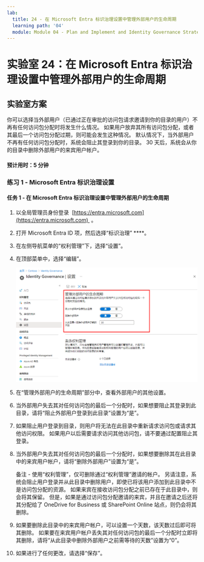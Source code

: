 ```yaml
---
lab:
  title: 24 - 在 Microsoft Entra 标识治理设置中管理外部用户的生命周期
  learning path: '04'
  module: Module 04 - Plan and Implement and Identity Governance Strategy
---
```


# 实验室 24：在 Microsoft Entra 标识治理设置中管理外部用户的生命周期  

## 实验室方案

你可以选择当外部用户（已通过正在审批的访问包请求邀请到你的目录的用户）不再有任何访问包分配时将发生什么情况。 如果用户放弃其所有访问包分配，或者其最后一个访问包分配过期，则可能会发生这种情况。 默认情况下，当外部用户不再有任何访问包分配时，系统会阻止其登录到你的目录。 30 天后，系统会从你的目录中删除外部用户的来宾用户帐户。

#### 预计用时：5 分钟

### 练习 1 - Microsoft Entra 标识治理设置

#### 任务 1 - 在 Microsoft Entra 标识治理设置中管理外部用户的生命周期

1. 以全局管理员身份登录  [https://entra.microsoft.com](https://entra.microsoft.com)  。

2. 打开 Microsoft Entra ID 项，然后选择“标识治理” ****。

3. 在左侧导航菜单的“权利管理”下，选择“设置”。

4. 在顶部菜单中，选择“编辑”。

    ![屏幕图像显示“Identity Governance 设置”页，其中突出显示“管理外部用户的生命周期”。](./media/lp4-mod1-manage-lifcycle-of-ext-users.png)

5. 在“管理外部用户的生命周期”部分中，查看外部用户的其他设置。

6. 当外部用户失去其对任何访问包的最后一个分配时，如果想要阻止其登录到此目录，请将“阻止外部用户登录到此目录”设置为“是”。

7. 如果阻止用户登录到目录，则用户将无法在此目录中重新请求访问包或请求其他访问权限。 如果用户以后需要请求访问其他访问包，请不要通过配置阻止其登录。

8. 当外部用户失去其对任何访问包的最后一个分配时，如果想要删除其在此目录中的来宾用户帐户，请将“删除外部用户”设置为“是”。

    备注 - 使用“权利管理”，仅可删除通过“权利管理”邀请的帐户。 另请注意，系统会阻止用户登录并从此目录中删除用户，即使已将该用户添加到此目录中不是访问包分配的资源。 如果来宾在接收访问包分配之前已存在于此目录中，则会将其保留。 但是，如果是通过访问包分配邀请的来宾，并且在邀请之后还将其分配给了 OneDrive for Business 或 SharePoint Online 站点，则仍会将其删除。

9. 如果要删除此目录中的来宾用户帐户，可以设置一个天数，该天数过后即可将其删除。 如果要在来宾用户帐户丢失其对任何访问包的最后一个分配时立即将其删除，请将“从此目录中删除外部用户之前需等待的天数”设置为“0”。

10. 如果进行了任何更改，请选择“保存”。
